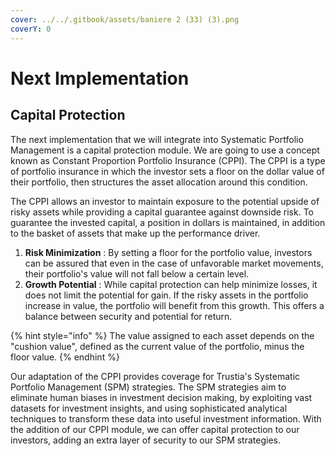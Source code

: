 ```yaml
---
cover: ../../.gitbook/assets/baniere 2 (33) (3).png
coverY: 0
---
```


# Next Implementation

## Capital Protection

The next implementation that we will integrate into Systematic Portfolio Management is a capital protection module. We are going to use a concept known as Constant Proportion Portfolio Insurance (CPPI). The CPPI is a type of portfolio insurance in which the investor sets a floor on the dollar value of their portfolio, then structures the asset allocation around this condition.

The CPPI allows an investor to maintain exposure to the potential upside of risky assets while providing a capital guarantee against downside risk. To guarantee the invested capital, a position in dollars is maintained, in addition to the basket of assets that make up the performance driver.

1. **Risk Minimization** : By setting a floor for the portfolio value, investors can be assured that even in the case of unfavorable market movements, their portfolio's value will not fall below a certain level.&#x20;
2. **Growth Potential** : While capital protection can help minimize losses, it does not limit the potential for gain. If the risky assets in the portfolio increase in value, the portfolio will benefit from this growth. This offers a balance between security and potential for return.

{% hint style="info" %}
The value assigned to each asset depends on the "cushion value", defined as the current value of the portfolio, minus the floor value.
{% endhint %}

Our adaptation of the CPPI provides coverage for Trustia's Systematic Portfolio Management (SPM) strategies. The SPM strategies aim to eliminate human biases in investment decision making, by exploiting vast datasets for investment insights, and using sophisticated analytical techniques to transform these data into useful investment information. With the addition of our CPPI module, we can offer capital protection to our investors, adding an extra layer of security to our SPM strategies.
